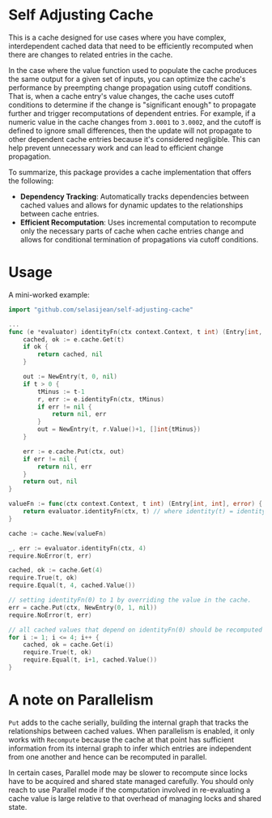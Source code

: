# Self Adjusting Cache

This is a cache designed for use cases where you have complex, interdependent cached data that need to be efficiently recomputed when there are changes to related entries in the cache.

In the case where the value function used to populate the cache produces the same output for a given set of inputs, you can optimize the cache's performance by preempting change propagation using cutoff conditions. That is, when a cache entry's value changes, the cache uses cutoff conditions to determine if the change is "significant enough" to propagate further and trigger recomputations of dependent entries. For example, if a numeric value in the cache changes from `3.0001` to `3.0002`, and the cutoff is defined to ignore small differences, then the update will not propagate to other dependent cache entries because it's considered negligible. This can help prevent unnecessary work and can lead to efficient change propagation.

To summarize, this package provides a cache implementation that offers the following:

- **Dependency Tracking**: Automatically tracks dependencies between cached values and allows for dynamic updates to the relationships between cache entries.
- **Efficient Recomputation**: Uses incremental computation to recompute only the necessary parts of cache when cache entries change and allows for conditional termination of propagations via cutoff conditions.

# Usage

A mini-worked example:

```go
import "github.com/selasijean/self-adjusting-cache"

...
func (e *evaluator) identityFn(ctx context.Context, t int) (Entry[int, int], error) {
	cached, ok := e.cache.Get(t)
	if ok {
		return cached, nil
	}

	out := NewEntry(t, 0, nil)
	if t > 0 {
		tMinus := t-1
		r, err := e.identityFn(ctx, tMinus)
		if err != nil {
			return nil, err
		}
		out = NewEntry(t, r.Value()+1, []int{tMinus})
	}

	err := e.cache.Put(ctx, out)
	if err != nil {
		return nil, err
	}
	return out, nil
}

valueFn := func(ctx context.Context, t int) (Entry[int, int], error) {
	return evaluator.identityFn(ctx, t) // where identity(t) = identity(t-1) + 1 where identity(0) = 0.
}

cache := cache.New(valueFn)

_, err := evaluator.identityFn(ctx, 4)
require.NoError(t, err)

cached, ok := cache.Get(4)
require.True(t, ok)
require.Equal(t, 4, cached.Value())

// setting identityFn(0) to 1 by overriding the value in the cache.
err = cache.Put(ctx, NewEntry(0, 1, nil))
require.NoError(t, err)

// all cached values that depend on identityFn(0) should be recomputed and their values offset by 1.
for i := 1; i <= 4; i++ {
	cached, ok = cache.Get(i)
	require.True(t, ok)
	require.Equal(t, i+1, cached.Value())
}

```

# A note on Parallelism

`Put` adds to the cache serially, building the internal graph that tracks the relationships between cached values. When parallelism is enabled, it only works with `Recompute` because the cache at that point has sufficient information from its internal graph to infer which entries are independent from one another and hence can be recomputed in parallel.

In certain cases, Parallel mode may be slower to recompute since locks have to be acquired and shared state managed carefully. You should only reach to use Parallel mode if the computation involved in re-evaluating a cache value is large relative to that overhead of managing locks and shared state.
